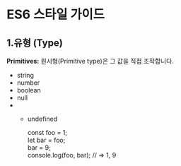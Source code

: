 # ES6 스타일 가이드
## 1.유형 (Type)

**Primitives:** 원시형(Primitive type)은 그 값을 직접 조작합니다.

* string
* number
* boolean
* null
* * undefined

    const foo = 1;<br/>
let bar = foo;<br/>
bar = 9;<br/>
console.log(foo, bar); // => 1, 9


